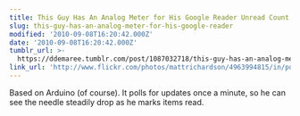 ```yaml
---
title: This Guy Has An Analog Meter for His Google Reader Unread Count
slug: this-guy-has-an-analog-meter-for-his-google-reader
modified: '2010-09-08T16:20:42.000Z'
date: '2010-09-08T16:20:42.000Z'
tumblr_url: >-
  https://ddemaree.tumblr.com/post/1087032718/this-guy-has-an-analog-meter-for-his-google-reader
link_url: 'http://www.flickr.com/photos/mattrichardson/4963994815/in/pool-69453349@N00/'
---
```

Based on Arduino (of course). It polls for updates once a minute, so he can see the needle steadily drop as he marks items read.
